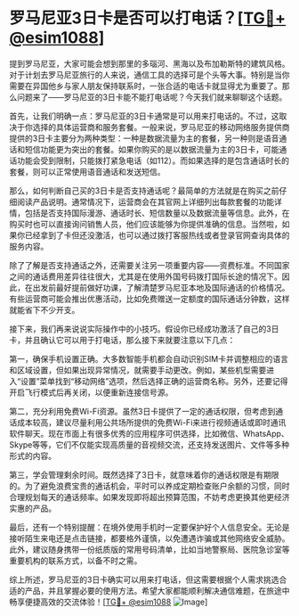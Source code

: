 # 罗马尼亚3日卡是否可以打电话？[[TG💪+ @esim1088](https://t.me/s/esim1088)]

提到罗马尼亚，大家可能会想到那里的多瑙河、黑海以及布加勒斯特的建筑风格。对于计划去罗马尼亚旅行的人来说，通信工具的选择可是个头等大事。特别是当你需要在异国他乡与家人朋友保持联系时，一张合适的电话卡就显得尤为重要了。那么问题来了——罗马尼亚的3日卡能不能打电话呢？今天我们就来聊聊这个话题。

首先，让我们明确一点：罗马尼亚的3日卡通常是可以用来打电话的。不过，这取决于你选择的具体运营商和服务套餐。一般来说，罗马尼亚的移动网络服务提供商提供的3日卡主要分为两种类型：一种是数据流量为主的套餐，另一种则是语音通话和短信功能更为突出的套餐。如果你购买的是以数据流量为主的3日卡，可能通话功能会受到限制，只能拨打紧急电话（如112）。而如果选择的是包含通话时长的套餐，则可以正常使用语音通话和发送短信。

那么，如何判断自己买的3日卡是否支持通话呢？最简单的方法就是在购买之前仔细阅读产品说明。通常情况下，运营商会在其官网上详细列出每款套餐的功能详情，包括是否支持国际漫游、通话时长、短信数量以及数据流量等信息。此外，在购买时也可以直接询问销售人员，他们应该能够为你提供准确的信息。当然啦，如果你已经拿到了卡但还没激活，也可以通过拨打客服热线或者登录官网查询具体的服务内容。

除了了解是否支持通话之外，还需要关注另一项重要内容——资费标准。不同国家之间的通话费用差异往往很大，尤其是在使用外国号码拨打国际长途的情况下。因此，在出发前最好提前做好功课，了解清楚罗马尼亚本地及国际通话的价格情况。有些运营商可能会推出优惠活动，比如免费赠送一定额度的国际通话分钟数，这样就能省下不少开支。

接下来，我们再来说说实际操作中的小技巧。假设你已经成功激活了自己的3日卡，并且确认它可以用于打电话，那么接下来就要注意以下几点：

第一，确保手机设置正确。大多数智能手机都会自动识别SIM卡并调整相应的语言和区域设置，但如果出现异常情况，就需要手动更改。例如，某些机型需要进入“设置”菜单找到“移动网络”选项，然后选择正确的运营商名称。另外，还要记得开启飞行模式后再关闭，以便重新连接信号源。

第二，充分利用免费Wi-Fi资源。虽然3日卡提供了一定的通话权限，但考虑到通话成本较高，建议尽量利用公共场所提供的免费Wi-Fi来进行视频通话或即时通讯软件聊天。现在市面上有很多优秀的应用程序可供选择，比如微信、WhatsApp、Skype等等，它们不仅能实现高质量的音视频交流，还支持发送图片、文件等多种形式的内容。

第三，学会管理剩余时间。既然选择了3日卡，就意味着你的通话权限是有期限的。为了避免浪费宝贵的通话机会，平时可以养成定期检查账户余额的习惯，同时合理规划每天的通话频率。如果发现即将超出预算范围，不妨考虑更换其他更经济实惠的产品。

最后，还有一个特别提醒：在境外使用手机时一定要保护好个人信息安全。无论是接听陌生来电还是点击链接，都要格外谨慎，以免遭遇诈骗或其他网络安全威胁。此外，建议随身携带一份纸质版的常用号码清单，比如当地警察局、医院急诊室等重要机构的联系方式，以备不时之需。

综上所述，罗马尼亚的3日卡确实可以用来打电话，但这需要根据个人需求挑选合适的产品，并且掌握必要的使用方法。希望大家都能顺利解决通信难题，在旅途中畅享便捷高效的交流体验！[[TG💪+ @esim1088](https://t.me/s/esim1088) ![Image](https://i.postimg.cc/4NQfJmqS/Snipaste-2025-05-13-00-14-12.png)]